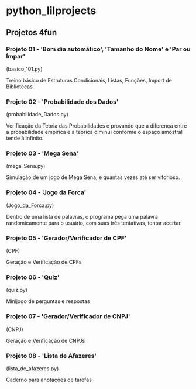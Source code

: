 # python_lilprojects

## Projetos 4fun

### Projeto 01 - 'Bom dia automático', 'Tamanho do Nome' e 'Par ou Ímpar'
(basico_101.py)

Treino básico de Estruturas Condicionais, Listas, Funções, Import de Bibliotecas.

### Projeto 02 - 'Probabilidade dos Dados'
(probabilidade_Dados.py)

Verificação da Teoria das Probabilidades e provando que a diferença entre a probabilidade empírica e a teórica diminui conforme o espaço amostral tende à infinito.

### Projeto 03 - 'Mega Sena'
(mega_Sena.py)

Simulação de um jogo de Mega Sena, e quantas vezes até ser vitorioso.

### Projeto 04 - 'Jogo da Forca'
(Jogo_da_Forca.py)

Dentro de uma lista de palavras, o programa pega uma palavra randomicamente para o usuário, com suas três tentativas, tentar acertar.

### Projeto 05 - 'Gerador/Verificador de CPF'
(CPF)

Geração e Verificação de CPFs

### Projeto 06 - 'Quiz'
(quiz.py)

Minijogo de perguntas e respostas

### Projeto 07 - 'Gerador/Verificador de CNPJ'
(CNPJ)

Geração e Verificação de CNPJs

### Projeto 08 - 'Lista de Afazeres'
(lista_de_afazeres.py)

Caderno para anotações de tarefas
